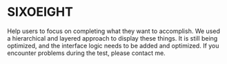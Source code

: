 # SIXOEIGHT
Help users to focus on completing what they want to accomplish. We used a hierarchical and layered approach to display these things. It is still being optimized, and the interface logic needs to be added and optimized. If you encounter problems during the test, please contact me.

